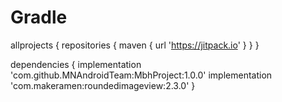 
# Gradle
allprojects {
	repositories {
	maven { url 'https://jitpack.io' }
	}
}
  
dependencies {
	 implementation 'com.github.MNAndroidTeam:MbhProject:1.0.0'
	 implementation 'com.makeramen:roundedimageview:2.3.0'
}

